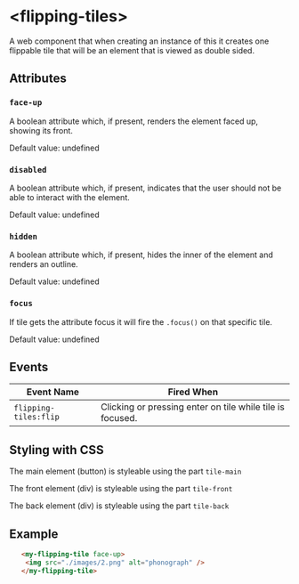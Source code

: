 # &lt;flipping-tiles&gt;

A web component that when creating an instance of this it creates one flippable tile that will be an element that is viewed as double sided.

## Attributes

### `face-up`

A boolean attribute which, if present, renders the element faced up, showing its front.

Default value: undefined

### `disabled`

A boolean attribute which, if present, indicates that the user should not be able to interact with the element.

Default value: undefined

### `hidden`

A boolean attribute which, if present, hides the inner of the element and renders an outline.

Default value: undefined

### `focus`

If tile gets the attribute focus it will fire the `.focus()` on that specific tile.

Default value: undefined

## Events

| Event Name | Fired When |
|------------|------------|
| `flipping-tiles:flip`| Clicking or pressing enter on tile while tile is focused.

## Styling with CSS

The main element (button) is styleable using the part `tile-main`

The front element (div) is styleable using the part `tile-front`

The back element (div) is styleable using the part `tile-back`

## Example

```html
   <my-flipping-tile face-up>
    <img src="./images/2.png" alt="phonograph" />
   </my-flipping-tile>
```